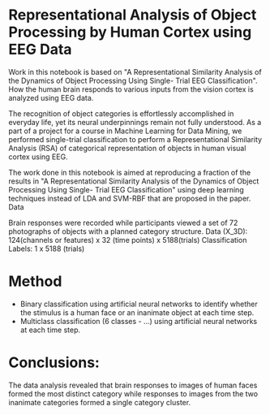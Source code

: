# Representational Analysis of Object Processing by Human Cortex using EEG Data

Work in this notebook is based on "A Representational Similarity Analysis of the Dynamics of Object Processing Using Single- Trial EEG Classification". How the human brain responds to various inputs from the vision cortex is analyzed using EEG data.

The recognition of object categories is effortlessly accomplished in everyday life, yet its neural underpinnings remain not fully understood. As a part of a project for a course in Machine Learning for Data Mining, we performed single-trial classification to perform a Representational Similarity Analysis (RSA) of categorical representation of objects in human visual cortex using EEG.

The work done in this notebook is aimed at reproducing a fraction of the results in "A Representational Similarity Analysis of the Dynamics of Object Processing Using Single- Trial EEG Classification" using deep learning techniques instead of LDA and SVM-RBF that are proposed in the paper.
Data

Brain responses were recorded while participants viewed a set of 72 photographs of objects with a planned category structure.
Data (X_3D): 124(channels or features) x 32 (time points) x 5188(trials)
Classification Labels: 1 x 5188 (trials)

# Method
  * Binary classification using artificial neural networks to identify whether the stimulus is a human face or an inanimate object at each time step.
  * Multiclass classification (6 classes - ...) using artificial neural networks at each time step.

# Conclusions:

The data analysis revealed that brain responses to images of human faces formed the most distinct category while responses to images from the two inanimate categories formed a single category cluster.
